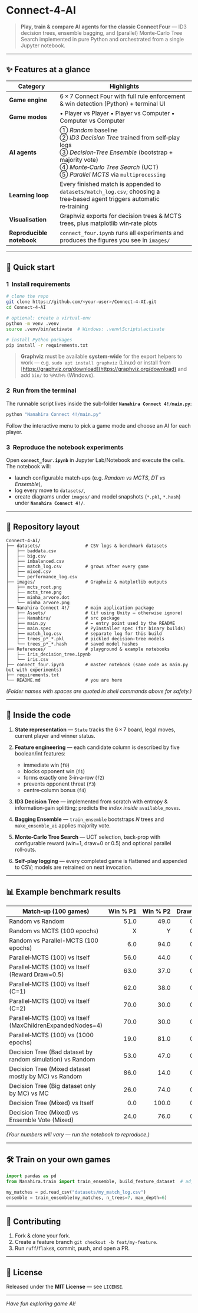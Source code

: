 # Connect‑4‑AI

> **Play, train & compare AI agents for the classic Connect Four** — ID3 decision trees, ensemble bagging, and (parallel) Monte‑Carlo Tree Search implemented in pure Python and orchestrated from a single Jupyter notebook.

---

## ✨ Features at a glance

| Category                  | Highlights                                                                                                                                                                                                             |
| ------------------------- | ---------------------------------------------------------------------------------------------------------------------------------------------------------------------------------------------------------------------- |
| **Game engine**           | 6 × 7 Connect Four with full rule enforcement & win detection (Python) + terminal UI                                                                                                                                   |
| **Game modes**            | • Player vs Player  • Player vs Computer  • Computer vs Computer                                                                                                                                                       |
| **AI agents**             | ① *Random* baseline <br>② *ID3 Decision Tree* trained from self‑play logs <br>③ *Decision‑Tree Ensemble* (bootstrap + majority vote) <br>④ *Monte‑Carlo Tree Search* (UCT) <br>⑤ *Parallel MCTS* via `multiprocessing` |
| **Learning loop**         | Every finished match is appended to `datasets/match_log.csv`; choosing a tree‑based agent triggers automatic re‑training                                                                                               |
| **Visualisation**         | Graphviz exports for decision trees & MCTS trees, plus matplotlib win‑rate plots                                                                                                                                       |
| **Reproducible notebook** | `connect_four.ipynb` runs all experiments and produces the figures you see in `images/`                                                                                                                                |

---

## 🚀 Quick start

### 1  Install requirements

```bash
# clone the repo
git clone https://github.com/<your‑user>/Connect‑4‑AI.git
cd Connect‑4‑AI

# optional: create a virtual‑env
python -m venv .venv
source .venv/bin/activate  # Windows: .venv\Scripts\activate

# install Python packages
pip install -r requirements.txt
```

> **Graphviz** must be available **system‑wide** for the export helpers to work — e.g. `sudo apt install graphviz` (Linux) or install from [https://graphviz.org/download](https://graphviz.org/download) and add `bin/` to `%PATH%` (Windows).

### 2  Run from the terminal

The runnable script lives inside the sub‑folder **`Nanahira Connect 4!/main.py`**:

```bash
python "Nanahira Connect 4!/main.py"
```

Follow the interactive menu to pick a game mode and choose an AI for each player.

### 3  Reproduce the notebook experiments

Open **`connect_four.ipynb`** in Jupyter Lab/Notebook and execute the cells.  The notebook will:

* launch configurable match‑ups (e.g. *Random vs MCTS*, *DT vs Ensemble*),
* log every move to `datasets/`,
* create diagrams under `images/` and model snapshots (`*.pkl`, `*.hash`) under **`Nanahira Connect 4!/`**.

---

## 📁 Repository layout

```text
Connect‑4‑AI/
├── datasets/                 # CSV logs & benchmark datasets
│   ├── baddata.csv
│   ├── big.csv
│   ├── imbalanced.csv
│   ├── match_log.csv         # grows after every game
│   ├── mixed.csv
│   └── performance_log.csv
├── images/                   # Graphviz & matplotlib outputs
│   ├── mcts_root.png
│   ├── mcts_tree.png
│   ├── minha_arvore.dot
│   └── minha_arvore.png
├── Nanahira Connect 4!/      # main application package
│   ├── Assets/               # (if using Unity – otherwise ignore)
│   ├── Nanahira/             # src package
│   ├── main.py               # ← entry point used by the README
│   ├── main.spec             # PyInstaller spec (for binary builds)
│   ├── match_log.csv         # separate log for this build
│   ├── trees_p*_*.pkl        # pickled decision‑tree models
│   └── trees_p*_*.hash       # saved model hashes
├── References/               # playground & example notebooks
│   ├── iris_decision_tree.ipynb
│   └── iris.csv
├── connect_four.ipynb        # master notebook (same code as main.py but with experiments)
├── requirements.txt
└── README.md                 # you are here
```

*(Folder names with spaces are quoted in shell commands above for safety.)*

---

## 🧠 Inside the code

1. **State representation** — `State` tracks the 6 × 7 board, legal moves, current player and winner status.
2. **Feature engineering** — each candidate column is described by five boolean/int features:

   * immediate win (`f0`)
   * blocks opponent win (`f1`)
   * forms exactly one 3‑in‑a‑row (`f2`)
   * prevents opponent threat (`f3`)
   * centre‑column bonus (`f4`)
3. **ID3 Decision Tree** — implemented from scratch with entropy & information‑gain splitting; predicts the *index inside* `available_moves`.
4. **Bagging Ensemble** — `train_ensemble` bootstraps *N* trees and `make_ensemble_ai` applies majority vote.
5. **Monte‑Carlo Tree Search** — UCT selection, back‑prop with configurable reward (win=1, draw=0 or 0.5) and optional parallel roll‑outs.
6. **Self‑play logging** — every completed game is flattened and appended to CSV; models are retrained on next invocation.

---

## 📊 Example benchmark results

| Match‑up (100 games)                    | Win % P1 | Win % P2 | Draw % |
| --------------------------------------- | -------: | -------: | -----: |
| Random vs Random                        |     51.0 |     49.0 |    0.0 |
| Random vs MCTS (100 epochs)             |     X |     Y |    0.0 |
| Random vs Parallel-MCTS (100 epochs)    |     6.0 |     94.0 |    0.0 |
| Parallel‑MCTS (100) vs Itself           |     56.0 |     44.0 |    0.0 |
| Parallel‑MCTS (100) vs Itself (Reward Draw=0.5)          |     63.0 |     37.0 |    0.0 |
| Parallel‑MCTS (100) vs Itself (C=1)          |     62.0 |     38.0 |    0.0 |
| Parallel‑MCTS (100) vs Itself (C=2)          |     70.0 |     30.0 |    0.0 |
| Parallel‑MCTS (100) vs Itself (MaxChildrenExpandedNodes=4)          |     70.0 |     30.0 |    0.0 |
| Parallel‑MCTS (100) vs (1000 epochs)    |     19.0 |     81.0 |    0.0 |
| Decision Tree (Bad dataset by random simulation) vs Random  |     53.0 |     47.0 |    0.0 |
| Decision Tree (Mixed dataset mostly by MC) vs Random  |     86.0 |     14.0 |    0.0 |
| Decision Tree (Big dataset only by MC) vs MC  |     26.0 |     74.0 |    0.0 |
| Decision Tree (Mixed) vs Itself  |     0.0 |     100.0 |    0.0 |
| Decision Tree (Mixed) vs Ensemble Vote (Mixed)  |     24.0 |     76.0 |    0.0 |

*(Your numbers will vary — run the notebook to reproduce.)*

---

## 🛠️ Train on your own games

```python
import pandas as pd
from Nanahira.train import train_ensemble, build_feature_dataset  # adjust to your package structure

my_matches = pd.read_csv("datasets/my_match_log.csv")
ensemble = train_ensemble(my_matches, n_trees=7, max_depth=6)
```

---

## 🤝 Contributing

1. Fork & clone your fork.
2. Create a feature branch `git checkout -b feat/my‑feature`.
3. Run `ruff`/`flake8`, commit, push, and open a PR.

---

## 📄 License

Released under the **MIT License** — see `LICENSE`.

---

*Have fun exploring game AI!*
